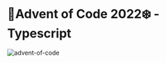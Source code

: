 # 🎄Advent of Code 2022❄️ - Typescript
![advent-of-code](https://user-images.githubusercontent.com/10601293/204851557-ce271a0f-514e-4739-af8d-f6dd96264122.png)
